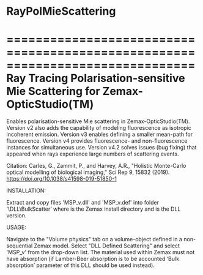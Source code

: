 # RayPolMieScattering

==============================================================================
Ray Tracing Polarisation-sensitive Mie Scattering for Zemax-OpticStudio(TM)
==============================================================================

Enables polarisation-sensitive Mie scattering in Zemax-OpticStudio(TM). Version v2 also adds the capability of modeling fluorescence as isotropic incoherent emission. Version v3 enables defining a smaller mean-path for fluorescence. Version v4 provides fluorescence- and non-fluorescence instances for simultaneous use. Version v4.2 solves issues (bug fixing) that appeared when rays experience large numbers of scattering events.

Citation: Carles, G., Zammit, P., and Harvey, A.R., "Holistic Monte-Carlo optical modelling of biological imaging," Sci Rep 9, 15832 (2019). https://doi.org/10.1038/s41598-019-51850-1


INSTALLATION:

Extract and copy files 'MSP_v<x>.dll' and 'MSP_v<x>.def' into folder ‘<installation directory>\DLL\BulkScatter’ where <installation directory> is the Zemax install directory and <x> is the DLL version.


USAGE:

Navigate to the "Volume physics" tab on a volume-object defined in a non-sequential Zemax model. Select "DLL Defined Scattering" and select 'MSP_v<x>' from the drop-down list. The material used within Zemax must not have absorption (if Lamber-Beer absorption is to be accounted ‘Bulk absorption’ parameter of this DLL should be used instead).
